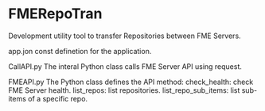 # FMERepoTran
Development utility tool to transfer Repositories between FME Servers.

app.jon
  const definetion for the application.
  
CallAPI.py
  The interal Python class calls FME Server API using request.
  
FMEAPI.py
  The Python class defines the API method:
    check_health: check FME Server health.
    list_repos: list repositories.
    list_repo_sub_items: list sub-items of a specific repo.

